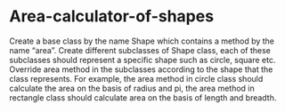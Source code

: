 # Area-calculator-of-shapes


Create a base class by the name Shape which contains a method by the name “area”.
Create different subclasses of Shape class, each of these subclasses should represent a specific shape such as circle, square etc.
Override area method in the subclasses according to the shape that the class represents.
For example, the area method in circle class should calculate the area on the basis of radius and pi, the area method in rectangle class should calculate area on the basis of length and breadth.
